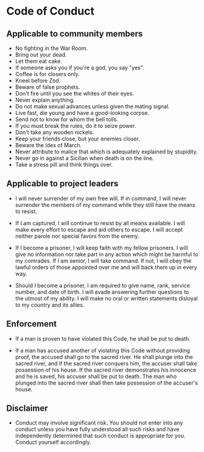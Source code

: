 # Code of Conduct

## Applicable to community members

- No fighting in the War Room. <!-- President Merkin Muffley, 1964 -->
- Bring out your dead. <!-- Monty Python, 1975 -->
- Let them eat cake. <!-- Marie-Antoinette, 1789 -->
- If someone asks you if you're a god, you say "yes". <!-- Dr. Raymond Stantz, 1984 -->
- Coffee is for closers only. <!-- Blake, 1992 -->
- Kneel before Zod. <!-- General Zod, 1980 -->
- Beware of false prophets. <!-- Jesus Christ, 28 -->
- Don't fire until you see the whites of their eyes. <!-- William Prescott, 1775 -->
- Never explain anything. <!-- H.P. Lovecraft, 1929 -->
- Do not make sexual advances unless given the mating signal. <!-- Anton Szandor LaVey, 1967 -->
- Live fast, die young and have a good-looking corpse. <!-- Nick Romano, 1949 -->
- Send not to know for whom the bell tolls. <!-- John Donne, 1623 -->
- If you must break the rules, do it to seize power. <!-- Julius Caesar, 49 BC -->
- Don't take any wooden nickels. <!-- Traditional, 1915 -->
- Keep your friends close, but your enemies closer. <!-- Michael Corleone, 1974 -->
- Beware the Ides of March. <!-- Marcus Junius Brutus, 44 BC -->
- Never attribute to malice that which is adequately explained by stupidity. <!-- Robert J. Hanlon, 1980 -->
- Never go in against a Sicilian when death is on the line. <!-- Vizzini, 1987 -->
- Take a stress pill and think things over. <!-- HAL 9000, 2001 -->

## Applicable to project leaders

- I will never surrender of my own free will. If in command, I will never surrender the
  members of my command while they still have the means to resist.

- If I am captured, I will continue to resist by all means available. I will make every
  effort to escape and aid others to escape. I will accept neither parole nor special
  favors from the enemy.

- If I become a prisoner, I will keep faith with my fellow prisoners. I will give no
  information nor take part in any action which might be harmful to my comrades. If I am
  senior, I will take command. If not, I will obey the lawful orders of those appointed
  over me and will back them up in every way.

- Should I become a prisoner, I am required to give name, rank, service number, and date
  of birth. I will evade answering further questions to the utmost of my ability. I will
  make no oral or written statements disloyal to my country and its allies.

## Enforcement

- If a man is proven to have violated this Code, he shall be put to death.

- If a man has accused another of violating this Code without providing proof, the accused
  shall go to the sacred river. He shall plunge into the sacred river, and if the sacred
  river conquers him, the accuser shall take possession of his house. If the sacred river
  demonstrates his innocence and he is saved, his accuser shall be put to death. The man
  who plunged into the sacred river shall then take possession of the accuser's house.

## Disclaimer

- Conduct may involve significant risk. You should not enter into any conduct unless you
  have fully understood all such risks and have independently determined that such conduct
  is appropriate for you. Conduct yourself accordingly.
